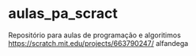 # aulas_pa_scract
Repositório para aulas de programação e algoritimos
https://scratch.mit.edu/projects/663790247/ alfandega 
